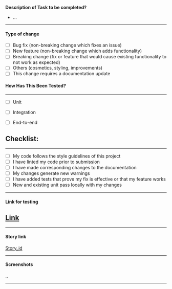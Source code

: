 **Description of Task to be completed?**

- ...

___

#### Type of change

- [ ] Bug fix (non-breaking change which fixes an issue)
- [ ] New feature (non-breaking change which adds functionality)
- [ ] Breaking change (fix or feature that would cause existing functionality to not work as expected)
- [ ] Others (cosmetics, styling, improvements)
- [ ] This change requires a documentation update

#### How Has This Been Tested?

___

- [ ] Unit
- [ ] Integration
- [ ] End-to-end


## Checklist:

___

- [ ] My code follows the style guidelines of this project
- [ ] I have linted my code prior to submission
- [ ] I have made corresponding changes to the documentation 
- [ ] My changes generate new warnings
- [ ] I have added tests that prove my fix is effective or that my feature works
- [ ] New and existing unit pass locally with my changes

___
#### Link for testing

## [Link]()
___

#### Story link

[Story_id]()
___

#### Screenshots

..
____